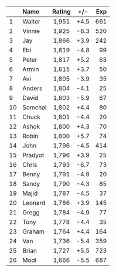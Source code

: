 | |Name|Rating|+/-|Exp|
|-|:---|:----:|:-:|--:|
|1|Walter|1,951|+4.5|661|
|2|Vinnie|1,925|-6.3|520|
|3|Jay|1,866|+3.9|242|
|4|Ebi|1,819|-4.8|99|
|5|Peter|1,817|+5.2|63|
|6|Armin|1,815|+3.7|50|
|7|Avi|1,805|-3.9|35|
|8|Anders|1,804|-4.1|25|
|9|David|1,803|-5.9|67|
|10|Somchai|1,802|+4.4|80|
|11|Chuck|1,801|-4.4|20|
|12|Ashok|1,800|+4.3|70|
|13|Robin|1,800|+5.7|74|
|14|John|1,796|-4.5|414|
|15|Pradyot|1,796|+3.9|25|
|16|Chris|1,793|-6.7|73|
|17|Benny|1,791|-4.9|20|
|18|Sandy|1,790|-4.3|85|
|19|Majid|1,787|-4.5|37|
|20|Leonard|1,786|+3.9|145|
|21|Gregg|1,784|-4.9|77|
|22|Tony|1,778|-4.4|35|
|23|Graham|1,764|+4.4|164|
|24|Van|1,736|-5.4|359|
|25|Brian|1,727|+5.5|723|
|26|Modi|1,666|-5.5|687|
